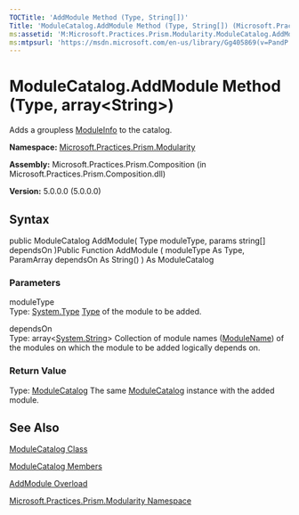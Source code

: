 ```yaml
---
TOCTitle: 'AddModule Method (Type, String[])'
Title: 'ModuleCatalog.AddModule Method (Type, String[]) (Microsoft.Practices.Prism.Modularity)'
ms:assetid: 'M:Microsoft.Practices.Prism.Modularity.ModuleCatalog.AddModule(System.Type,System.String[])'
ms:mtpsurl: 'https://msdn.microsoft.com/en-us/library/Gg405869(v=PandP.50)'
---
```



# ModuleCatalog.AddModule Method (Type, array&lt;String&gt;)

Adds a groupless [ModuleInfo](https://msdn.microsoft.com/library/microsoft.practices.prism.modularity.moduleinfo) to the catalog.

**Namespace:** [Microsoft.Practices.Prism.Modularity](https://msdn.microsoft.com/library/microsoft.practices.prism.modularity)
**Assembly:** Microsoft.Practices.Prism.Composition (in Microsoft.Practices.Prism.Composition.dll)

**Version:** 5.0.0.0 (5.0.0.0)

## Syntax

public ModuleCatalog AddModule( Type moduleType, params string[] dependsOn )Public Function AddModule ( moduleType As Type, ParamArray dependsOn As String() ) As ModuleCatalog

### Parameters

moduleType  
Type: [System.Type](http://msdn.microsoft.com/en-us/library/42892f65)
[Type](http://msdn.microsoft.com/en-us/library/42892f65) of the module to be added.

dependsOn  
Type: array&lt;[System.String](http://msdn.microsoft.com/en-us/library/s1wwdcbf)&gt;
Collection of module names ([ModuleName](https://msdn.microsoft.com/library/microsoft.practices.prism.modularity.moduleinfo.modulename)) of the modules on which the module to be added logically depends on.

### Return Value

Type: [ModuleCatalog](https://msdn.microsoft.com/library/microsoft.practices.prism.modularity.modulecatalog)
The same [ModuleCatalog](https://msdn.microsoft.com/library/microsoft.practices.prism.modularity.modulecatalog) instance with the added module.

## See Also

[ModuleCatalog Class](https://msdn.microsoft.com/library/microsoft.practices.prism.modularity.modulecatalog)

[ModuleCatalog Members](https://msdn.microsoft.com/allmembers.t:microsoft.practices.prism.modularity.modulecatalog)

[AddModule Overload](https://msdn.microsoft.com/overload:microsoft.practices.prism.modularity.modulecatalog.addmodule)

[Microsoft.Practices.Prism.Modularity Namespace](https://msdn.microsoft.com/library/microsoft.practices.prism.modularity)
